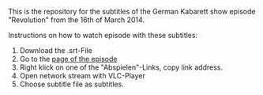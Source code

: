 This is the repository for the subtitles of the German Kabarett show episode "Revolution" from the 16th of March 2014.

Instructions on how to watch episode with these subtitles:
1. Download the .srt-File
2. Go to the [page of the episode](http://www.zdf.de/ZDFmediathek/beitrag/video/2109350/Die-Anstalt-vom-11.-Maerz-2014?bc=sts;suc)
3. Right klick on one of the "Abspielen"-Links, copy link address.
4. Open network stream with VLC-Player
5. Choose subtitle file as subtitles.

